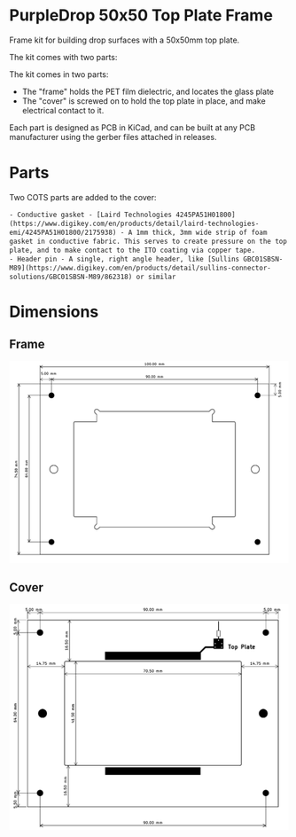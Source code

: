PurpleDrop 50x50 Top Plate Frame
================================

Frame kit for building drop surfaces with a 50x50mm top plate. 

The kit comes with two parts: 

The kit comes in two parts: 

- The "frame" holds the PET film dielectric, and locates the glass plate
- The "cover" is screwed on to hold the top plate in place, and make electrical contact to it.

Each part is designed as PCB in KiCad, and can be built at any PCB manufacturer using the gerber files attached in releases.

# Parts

Two COTS parts are added to the cover: 

    - Conductive gasket - [Laird Technologies 4245PA51H01800](https://www.digikey.com/en/products/detail/laird-technologies-emi/4245PA51H01800/2175938) - A 1mm thick, 3mm wide strip of foam gasket in conductive fabric. This serves to create pressure on the top plate, and to make contact to the ITO coating via copper tape.
    - Header pin - A single, right angle header, like [Sullins GBC01SBSN-M89](https://www.digikey.com/en/products/detail/sullins-connector-solutions/GBC01SBSN-M89/862318) or similar

# Dimensions

## Frame 

![Frame Dimensions](/docs/frame_50x50_dimensions.png?raw=true "Frame Dimensions")

## Cover 

![Cover Dimensions](/docs/cover_50x50_dimensions.png?raw=true "Cover Dimensions")

